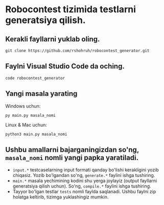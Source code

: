 # Robocontest tizimida testlarni generatsiya qilish.
## Kerakli fayllarni yuklab oling.

    git clone https://github.com/rshohruh/robocontest_generator.git

## Faylni Visual Studio Code da oching.

    code robocontest_generator

## Yangi masala yarating
Windows uchun:

    py main.py masala_nomi

Linux & Mac uchun:
  
    python3 main.py masala_nomi


## Ushbu amallarni bajarganingizdan so'ng, `masala_nomi` nomli yangi papka yaratiladi. 
* `input.*` testcaselarning input formati qanday bo'lishi kerakligini yozib chiqasiz. Yozib bo'lgandan so'ng, `generate.*` faylini ishga tushiring.
* `main.*` masala yechimining kodini shu yerga joylayiz (output fayllarni generatsiya qilish uchun). So'ng, `compile.*` faylini ishga tushiring.
* Tayyor bo'lgan testlar `tests` nomli faylda saqlanadi. Ushbu faylni zip holatga keltirib, tizimga yuklashingiz mumkin.
